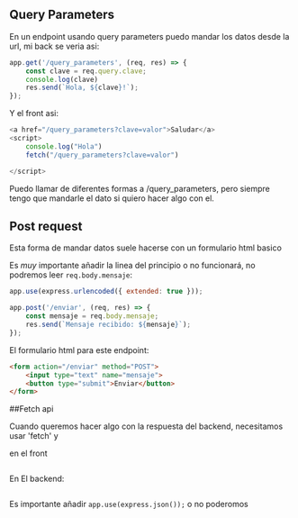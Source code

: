 ## Query Parameters

En un endpoint usando query parameters puedo mandar los datos desde la url, mi back se veria asi:

```js
app.get('/query_parameters', (req, res) => {
    const clave = req.query.clave;
    console.log(clave)
    res.send(`Hola, ${clave}!`);
});
```

Y el front asi:

```js
<a href="/query_parameters?clave=valor">Saludar</a>
<script>
    console.log("Hola")
    fetch("/query_parameters?clave=valor")

</script>
```

Puedo llamar de diferentes formas a /query_parameters, pero siempre tengo que mandarle el dato si quiero hacer algo con el.

## Post request

Esta forma de mandar datos suele hacerse con un formulario html basico

Es *muy* importante añadir la linea del principio o no funcionará, no podremos leer `req.body.mensaje`:

```js
app.use(express.urlencoded({ extended: true }));

app.post('/enviar', (req, res) => {
    const mensaje = req.body.mensaje;
    res.send(`Mensaje recibido: ${mensaje}`);
});
```

El formulario html para este endpoint:

```html
<form action="/enviar" method="POST">
    <input type="text" name="mensaje">
    <button type="submit">Enviar</button>
</form>
```

##Fetch api

Cuando queremos hacer algo con la respuesta del backend, necesitamos usar 'fetch' y 

en el front

```js
```

En El backend:
```js
```

Es importante añadir `app.use(express.json());` o no poderomos
